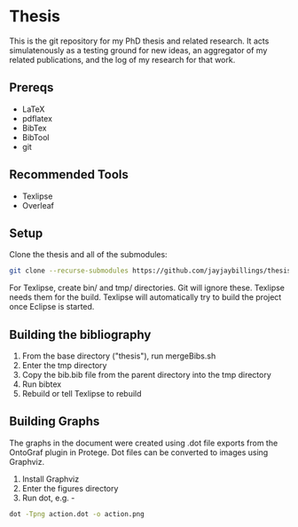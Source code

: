 # Thesis

This is the git repository for my PhD thesis and related research. It acts simulatenously as a testing ground for new ideas, an aggregator of my related publications, and the log of my research for that work.

## Prereqs

* LaTeX
* pdflatex
* BibTex
* BibTool
* git

## Recommended Tools

* Texlipse
* Overleaf

## Setup

Clone the thesis and all of the submodules:
```bash
git clone --recurse-submodules https://github.com/jayjaybillings/thesis
```

For Texlipse, create bin/ and tmp/ directories. Git will ignore these. Texlipse needs them for the build. Texlipse will automatically try to build the project once Eclipse is started. 

## Building the bibliography

1) From the base directory ("thesis"), run mergeBibs.sh
2) Enter the tmp directory
3) Copy the bib.bib file from the parent directory into the tmp directory
4) Run bibtex
5) Rebuild or tell Texlipse to rebuild

## Building Graphs

The graphs in the document were created using .dot file exports from the OntoGraf plugin in Protege. Dot files can be converted to images using Graphviz.

1) Install Graphviz
2) Enter the figures directory
3) Run dot, e.g. -

```bash
dot -Tpng action.dot -o action.png
```
